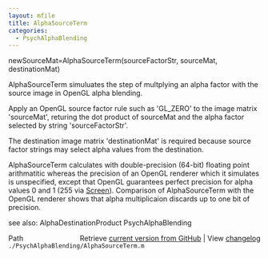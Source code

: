 ```yaml
---
layout: mfile
title: AlphaSourceTerm
categories:
  - PsychAlphaBlending
---
```


newSourceMat=AlphaSourceTerm\(sourceFactorStr, sourceMat, destinationMat\)

AlphaSourceTerm simuluates the step of multplying an alpha factor with the
source image in OpenGL alpha blending.

Apply an OpenGL source factor rule such as 'GL\_ZERO' to the image matrix
'sourceMat', returing the dot product of sourceMat and the alpha factor
selected by string 'sourceFactorStr'.

The destination image matrix 'destinationMat' is required because source
factor strings may select alpha values from the destination.

AlphaSourceTerm calculates with double\-precision \(64\-bit\) floating point
arithmatitic whereas the precision of an OpenGL renderer which it
simulates is unspecified, except that OpenGL guarantees perfect precision
for alpha values 0 and 1 \(255 via [Screen](/docs/Screen)\).  Comparison of AlphaSourceTerm
with the OpenGL renderer shows that alpha multiplicaion discards up to
one bit of precision.

see also: AlphaDestinationProduct PsychAlphaBlending


<div class="code_header" style="text-align:right;">
  <span style="float:left;">Path&nbsp;&nbsp;</span> <span class="counter">Retrieve <a href=
  "https://raw.github.com/Psychtoolbox-3/Psychtoolbox-3/beta/./PsychAlphaBlending/AlphaSourceTerm.m">current version from GitHub</a> | View <a href=
  "https://github.com/Psychtoolbox-3/Psychtoolbox-3/commits/beta/./PsychAlphaBlending/AlphaSourceTerm.m">changelog</a></span>
</div>
<div class="code">
  <code>./PsychAlphaBlending/AlphaSourceTerm.m</code>
</div>
